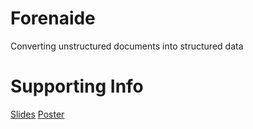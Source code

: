 # Forenaide
Converting unstructured documents into structured data

# Supporting Info 
[Slides](https://www.canva.com/design/DAGjaZSHsdM/WvjyfOjiKlC9rNMPdJka9A/edit?utm_content=DAGjaZSHsdM&utm_campaign=designshare&utm_medium=link2&utm_source=sharebutton)
[Poster](https://www.canva.com/design/DAGiAd0AIQA/M4wmQn2x6qrZ95gTaLOOGg/edit?utm_content=DAGiAd0AIQA&utm_campaign=designshare&utm_medium=link2&utm_source=sharebutton)
